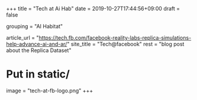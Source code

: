 +++
title = "Tech at Ai Hab"
date = 2019-10-27T17:44:56+09:00
draft = false

grouping = "AI Habitat"

article_url = "https://tech.fb.com/facebook-reality-labs-replica-simulations-help-advance-ai-and-ar/"
site_title = "Tech@facebook"
rest = "blog post about the Replica Dataset"

# Put in static/
image = "tech-at-fb-logo.png"
+++
